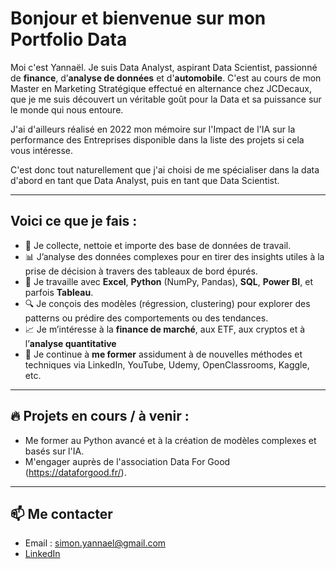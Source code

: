 # Bonjour et bienvenue sur mon Portfolio Data 

Moi c'est Yannaël. Je suis Data Analyst, aspirant Data Scientist, passionné de **finance**, d’**analyse de données** et d'**automobile**. C'est au cours de mon Master en Marketing Stratégique effectué en alternance chez JCDecaux, que je me suis découvert un véritable goût pour la Data et sa puissance sur le monde qui nous entoure.

J'ai d'ailleurs réalisé en 2022 mon mémoire sur l'Impact de l'IA sur la performance des Entreprises disponible dans la liste des projets si cela vous intéresse.

C'est donc tout naturellement que j'ai choisi de me spécialiser dans la data d'abord en tant que Data Analyst, puis en tant que Data Scientist.

---

## Voici ce que je fais :

- 🧠 Je collecte, nettoie et importe des base de données de travail.
- 📊 J’analyse des données complexes pour en tirer des insights utiles à la prise de décision à travers des tableaux de bord épurés.
- 🐍 Je travaille avec **Excel**, **Python** (NumPy, Pandas), **SQL**, **Power BI**, et parfois **Tableau**.
- 🔍 Je conçois des modèles (régression, clustering) pour explorer des patterns ou prédire des comportements ou des tendances.
- 📈 Je m’intéresse à la **finance de marché**, aux ETF, aux cryptos et à l’**analyse quantitative**
- 🌱 Je continue à **me former** assidument à de nouvelles méthodes et techniques via LinkedIn, YouTube, Udemy, OpenClassrooms, Kaggle, etc.

---

## 🔥 Projets en cours / à venir :

- Me former au Python avancé et à la création de modèles complexes et basés sur l'IA.
- M'engager auprès de l'association Data For Good (https://dataforgood.fr/).

---

## 📫 Me contacter

- Email : simon.yannael@gmail.com
- [LinkedIn](https://www.linkedin.com/in/yannael-simon/)
